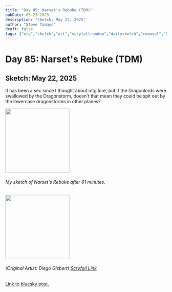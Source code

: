 ```yaml
---
title: "Day 85: Narset's Rebuke (TDM)"
pubDate: 05-23-2025
description: "Sketch: May 22, 2025"
author: "Steve Tamayo"
draft: false
tags: ["mtg","sketch","art","scryfallrandom","dailysketch","removal","Diego Gisbert"]
---
```

# Day 85: Narset's Rebuke (TDM)
## Sketch: May 22, 2025


It has been a sec since I thought about mtg lore, but if the Dragonlords were swallowed by the Dragonstorm, doesn't that mean they could be spit out by the lowercase dragonstorms in other planes?


<img src="https://cdn.bsky.app/img/feed_fullsize/plain/did:plc:vlb3baqyfxfheceuqyubujfl/bafkreiarvopsjxxmob7ygu623vh5trcwi7awxep55dnhvpzvfudemky7ju@jpeg" height="200">


###### My sketch of Narset's Rebuke after 61 minutes.
<img src="https://cards.scryfall.io/large/front/5/0/5098bd73-d51c-4db4-bf06-fd4854089d37.jpg?1743204422" height="200">


###### (Original Artist: Diego Gisbert) [Scryfall Link](https://scryfall.com/card/tdm/114/narsets-rebuke)


[Link to bluesky post.](https://bsky.app/profile/sorocoroto.bsky.social/post/3lpuofpatu22i)
